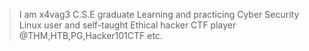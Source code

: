 > I am x4vag3
> C.S.E graduate
> Learning and practicing Cyber Security
> Linux user and self-taught Ethical hacker
> CTF player @THM,HTB,PG,Hacker101CTF etc.

<!---
Will be pushing my CTF writeups in account of my cyber security exploration and portfolio.
--->
